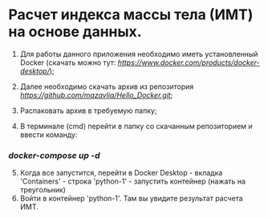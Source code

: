 # Расчет индекса массы тела (ИМТ) на основе данных.

1. Для работы данного приложения необходимо иметь установленный Docker (скачать можно тут: *https://www.docker.com/products/docker-desktop/*);

2. Далее необходимо скачать архив из репозитория *https://github.com/mazavlia/Hello_Docker.git*;

3. Распаковать архив в требуемую папку;

4. В терминале (cmd) перейти в папку со скачанным репозиторием и ввести команду: 
### *docker-compose up -d*

5. Когда все запустится, перейти в Docker Desktop - вкладка 'Containers' - строка 'python-1' - запустить контейнер (нажать на треугольник)
6. Войти в контейнер 'python-1'. Там вы увидите результат расчета ИМТ.
